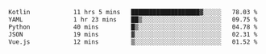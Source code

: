 <!--START_SECTION:waka-->

```txt
Kotlin            11 hrs 5 mins   ███████████████████▓░░░░░   78.03 %
YAML              1 hr 23 mins    ██▒░░░░░░░░░░░░░░░░░░░░░░   09.75 %
Python            40 mins         █▒░░░░░░░░░░░░░░░░░░░░░░░   04.78 %
JSON              19 mins         ▓░░░░░░░░░░░░░░░░░░░░░░░░   02.31 %
Vue.js            12 mins         ▒░░░░░░░░░░░░░░░░░░░░░░░░   01.52 %
```

<!--END_SECTION:waka-->
